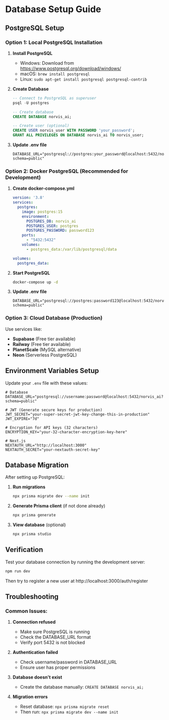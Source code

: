 # Database Setup Guide

## PostgreSQL Setup

### Option 1: Local PostgreSQL Installation

1. **Install PostgreSQL**
   - Windows: Download from https://www.postgresql.org/download/windows/
   - macOS: `brew install postgresql`
   - Linux: `sudo apt-get install postgresql postgresql-contrib`

2. **Create Database**
   ```sql
   -- Connect to PostgreSQL as superuser
   psql -U postgres
   
   -- Create database
   CREATE DATABASE norvis_ai;
   
   -- Create user (optional)
   CREATE USER norvis_user WITH PASSWORD 'your_password';
   GRANT ALL PRIVILEGES ON DATABASE norvis_ai TO norvis_user;
   ```

3. **Update .env file**
   ```env
   DATABASE_URL="postgresql://postgres:your_password@localhost:5432/norvis_ai?schema=public"
   ```

### Option 2: Docker PostgreSQL (Recommended for Development)

1. **Create docker-compose.yml**
   ```yaml
   version: '3.8'
   services:
     postgres:
       image: postgres:15
       environment:
         POSTGRES_DB: norvis_ai
         POSTGRES_USER: postgres
         POSTGRES_PASSWORD: password123
       ports:
         - "5432:5432"
       volumes:
         - postgres_data:/var/lib/postgresql/data
   
   volumes:
     postgres_data:
   ```

2. **Start PostgreSQL**
   ```bash
   docker-compose up -d
   ```

3. **Update .env file**
   ```env
   DATABASE_URL="postgresql://postgres:password123@localhost:5432/norvis_ai?schema=public"
   ```

### Option 3: Cloud Database (Production)

Use services like:
- **Supabase** (Free tier available)
- **Railway** (Free tier available)
- **PlanetScale** (MySQL alternative)
- **Neon** (Serverless PostgreSQL)

## Environment Variables Setup

Update your `.env` file with these values:

```env
# Database
DATABASE_URL="postgresql://username:password@localhost:5432/norvis_ai?schema=public"

# JWT (Generate secure keys for production)
JWT_SECRET="your-super-secret-jwt-key-change-this-in-production"
JWT_EXPIRE="7d"

# Encryption for API keys (32 characters)
ENCRYPTION_KEY="your-32-character-encryption-key-here"

# Next.js
NEXTAUTH_URL="http://localhost:3000"
NEXTAUTH_SECRET="your-nextauth-secret-key"
```

## Database Migration

After setting up PostgreSQL:

1. **Run migrations**
   ```bash
   npx prisma migrate dev --name init
   ```

2. **Generate Prisma client** (if not done already)
   ```bash
   npx prisma generate
   ```

3. **View database** (optional)
   ```bash
   npx prisma studio
   ```

## Verification

Test your database connection by running the development server:

```bash
npm run dev
```

Then try to register a new user at http://localhost:3000/auth/register

## Troubleshooting

### Common Issues:

1. **Connection refused**
   - Make sure PostgreSQL is running
   - Check the DATABASE_URL format
   - Verify port 5432 is not blocked

2. **Authentication failed**
   - Check username/password in DATABASE_URL
   - Ensure user has proper permissions

3. **Database doesn't exist**
   - Create the database manually: `CREATE DATABASE norvis_ai;`

4. **Migration errors**
   - Reset database: `npx prisma migrate reset`
   - Then run: `npx prisma migrate dev --name init`